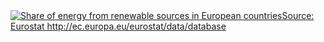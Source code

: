
<html>
<head>

  <meta name="viewport" content="width=device-width, initial-scale=1.0">
  <meta charset="utf-8">
</head>
<body>
  <div class='tableauPlaceholder' id='viz1523209483180' style='position: relative'><noscript><a href='#'><img alt='Share of energy from renewable sources in European countriesSource: Eurostat http:&#47;&#47;ec.europa.eu&#47;eurostat&#47;data&#47;database ' src='https:&#47;&#47;public.tableau.com&#47;static&#47;images&#47;Sh&#47;ShareofenergyfromrenewablesourcesinEuropeancountries&#47;Dashboard1&#47;1_rss.png' style='border: none' /></a></noscript><object class='tableauViz'  style='display:none;'><param name='host_url' value='https%3A%2F%2Fpublic.tableau.com%2F' /> <param name='embed_code_version' value='3' /> <param name='site_root' value='' /><param name='name' value='ShareofenergyfromrenewablesourcesinEuropeancountries&#47;Dashboard1' /><param name='tabs' value='no' /><param name='toolbar' value='yes' /><param name='static_image' value='https:&#47;&#47;public.tableau.com&#47;static&#47;images&#47;Sh&#47;ShareofenergyfromrenewablesourcesinEuropeancountries&#47;Dashboard1&#47;1.png' /> <param name='animate_transition' value='yes' /><param name='display_static_image' value='yes' /><param name='display_spinner' value='yes' /><param name='display_overlay' value='yes' /><param name='display_count' value='yes' /><param name='filter' value='publish=yes' /></object></div>                <script type='text/javascript'>                    var divElement = document.getElementById('viz1523209483180');                    var vizElement = divElement.getElementsByTagName('object')[0];                    vizElement.style.width='1404px';vizElement.style.height='845px';                    var scriptElement = document.createElement('script');                    scriptElement.src = 'https://public.tableau.com/javascripts/api/viz_v1.js';                    vizElement.parentNode.insertBefore(scriptElement, vizElement);                </script>
</body>
</html>


